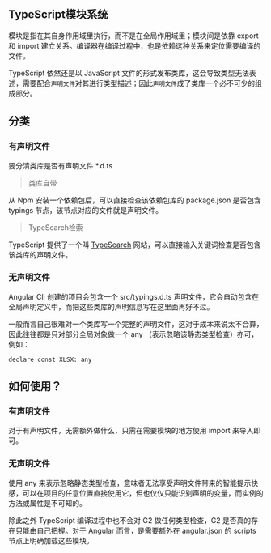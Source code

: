 ## TypeScript模块系统

模块是指在其自身作用域里执行，而不是在全局作用域里；模块间是依靠 export 和 import 建立关系。编译器在编译过程中，也是依赖这种关系来定位需要编译的文件。

TypeScript 依然还是以 JavaScript 文件的形式发布类库，这会导致类型无法表述，需要配合`声明文件`对其进行类型描述；因此`声明文件`成了类库一个必不可少的组成部分。

## 分类
### 有声明文件
要分清类库是否有声明文件 *.d.ts
> 类库自带

从 Npm 安装一个依赖包后，可以直接检查该依赖包库的 package.json 是否包含 typings 节点，该节点对应的文件就是声明文件。
> TypeSearch检索

TypeScript 提供了一个叫 [TypeSearch](https://microsoft.github.io/TypeSearch/) 网站，可以直接输入关键词检查是否包含该类库的声明文件。
### 无声明文件
Angular Cli 创建的项目会包含一个 src/typings.d.ts 声明文件，它会自动包含在全局声明定义中，而把这些类库的声明信息写在这里面再好不过。

一般而言自己很难对一个类库写一个完整的声明文件，这对于成本来说太不合算，因此往往都是只对部分全局对象做一个 any （表示忽略该静态类型检查）亦可，例如：
```
declare const XLSX: any
```
## 如何使用？
### 有声明文件
对于有声明文件，无需额外做什么，只需在需要模块的地方使用 import 来导入即可。
### 无声明文件
使用 any 来表示忽略静态类型检查，意味者无法享受声明文件带来的智能提示快感，可以在项目的任意位置直接使用它，但也仅仅只能识别声明的变量，而实例的方法或属性是不可知的。

除此之外 TypeScript 编译过程中也不会对 G2 做任何类型检查，G2 是否真的存在只能由自己把握。对于 Angular 而言，是需要额外在 angular.json 的 scripts 节点上明确加载这些模块。
